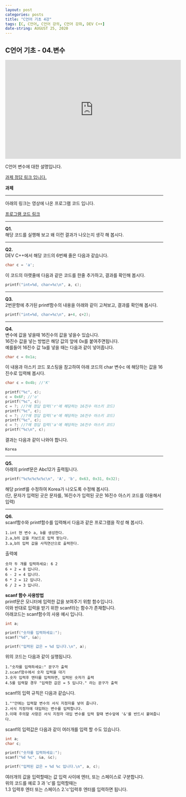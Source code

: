 ```yaml
---
layout: post
categories: posts
title: "C언어 기초 4강"
tags: [C, C언어, C언어 강의, C언어 강좌, DEV C++]
date-string: AUGUST 25, 2020
---
```


## C언어 기초 - 04.변수

<center>
<iframe width="560" height="315" src="https://www.youtube.com/embed/6MLP2YdPq30" frameborder="0" allow="accelerometer; autoplay; encrypted-media; gyroscope; picture-in-picture" allowfullscreen></iframe>
</center>

C언어 변수에 대한 설명입니다.

[<u>과제 정답 링크 입니다.</u>](https://github.com/highwindl/homework/tree/master/C%EC%96%B8%EC%96%B4%20%EA%B8%B0%EC%B4%88%204%EA%B0%95)

**과제**
<hr/>

아래의 링크는 영상에 나온 프로그램 코드 입니다. 

[<u>프로그램 코드 링크</u>](https://github.com/highwindl/homework/blob/master/C%EC%96%B8%EC%96%B4%20%EA%B8%B0%EC%B4%88%204%EA%B0%95/homework4-1.c)

<hr/>

**Q1.**  
해당 코드를 실행해 보고 왜 이런 결과가 나오는지 생각 해 봅시다.  
<hr/>

**Q2.**  
DEV C++에서 해당 코드의 6번째 줄은 다음과 같습니다.  
```c++
char c = 'a';  
```
이 코드의 아랫줄에 다음과 같은 코드를 한줄 추가하고, 결과를 확인해 봅시다.  
```c++
printf("int=%d, char=%c\n", a, c);  
```
<hr/>

**Q3.**  
2번문항에 추가된 printf함수의 내용을 아래와 같이 고쳐보고, 결과를 확인해 봅시다.  
```c++
printf("int=%d, char=%c\n", a+4, c+2);  
```
<hr/>

**Q4.**  
변수에 값을 넣을때 16진수의 값을 넣을수 있습니다.  
16진수 값을 넣는 방법은 해당 값의 앞에 0x를 붙여주면됩니다.  
예를들어 16진수 값 1a를 넣을 때는 다음과 같이 넣어줍니다.  
```c++
char c = 0x1a;  
```
이 내용과 아스키 코드 포스팅을 참고하여 아래 코드의 char 변수c 에 해당하는 값을 16진수로 입력해 봅시다.
```c++
char c = 0x4b; //'K'
	
printf("%c", c);
c = 0x6F; //'o'
printf("%c", c);
c = ?; //?에 정답 입력('r'에 해당하는 16진수 아스키 코드)
printf("%c", c);
c = ?; //?에 정답 입력('e'에 해당하는 16진수 아스키 코드)
printf("%c", c);
c = ?; //?에 정답 입력('a'에 해당하는 16진수 아스키 코드)
printf("%c\n", c);
```
결과는 다음과 같이 나와야 합니다.  

	Korea
<hr/>

**Q5.**  
아래의 printf문은 Abc12가 출력됩니다.  
```c++	
printf("%c%c%c%c%c\n", 'A', 'b', 0x63, 0x31, 0x32);
```
해당 printf를 수정하여 Korea가 나오도록 수정해 봅시다.  
(단, 문자가 입력된 곳은 문자를, 16진수가 입력된 곳은 16진수 아스키 코드를 이용해서 입력)  
<hr/>

**Q6.**  
scanf함수와 printf함수를 입력해서 다음과 같은 프로그램을 작성 해 봅시다.  

	1.int 현 변수 a, b를 생성한다.  
	2.a,b의 값을 키보드로 입력 받는다.  
	3.a,b의 입력 값을 사칙연산으로 출력한다.  

출력예  

	숫자 두 개를 입력하세요: 6 2  
	6 + 2 = 8 입니다.  
	6 - 2 = 4 입니다.  
	6 * 2 = 12 입니다.  
	6 / 2 = 3 입니다.  

**scanf 함수 사용방법**  
printf문은 모니터에 입력한 값을 보여주기 위함 함수입니다.  
이와 반대로 입력을 받기 위한 scanf라는 함수가 존재합니다.  
아래코드는 scanf함수의 사용 예시 입니다.  
```c++
int a;

printf("숫자를 입력하세요:");
scanf("%d", &a);

printf("입력된 값은 = %d 입니다.\n", a);
```
위의 코드는 다음과 같이 실행됩니다.  

	1."숫자를 입력하세요:" 문구가 출력  
	2.scanf함수에서 숫자 입력을 대기  
	3.숫자 입력후 엔터를 입력하면, 입력된 숫자가 출력  
	4.5를 입력할 경우 "입력한 값은 = 5 입니다." 라는 문구가 출력  

scanf의 입력 규칙은 다음과 같습니다.  

	1.""안에는 입력할 변수의 서식 지정자를 넣어 줍니다.  
	2.서식 지정자에 대입하는 변수를 입력합니다.  
	3.이때 주의할 사항은 서식 지정자 대입 변수를 입력 할때 변수앞에 '&'를 반드시 붙여줍니다.  

scanf의 입력값은 다음과 같이 여러개를 입력 할 수도 있습니다.  
```c++
int a;
char c;

printf("숫자를 입력하세요:");
scanf("%d %c", &a, &c);

printf("입력된 값은 = %d %c 입니다.\n", a, c);
```
여러개의 값을 입력할때는 값 입력 사이에 엔터, 또는 스페이스로 구분합니다.  
위의 코드를 예로 3 과 'c'를 입력할때는  
1.3 입력후 엔터 또는 스페이스
2.'c'입력후 엔터를 입력하면 됩니다.


